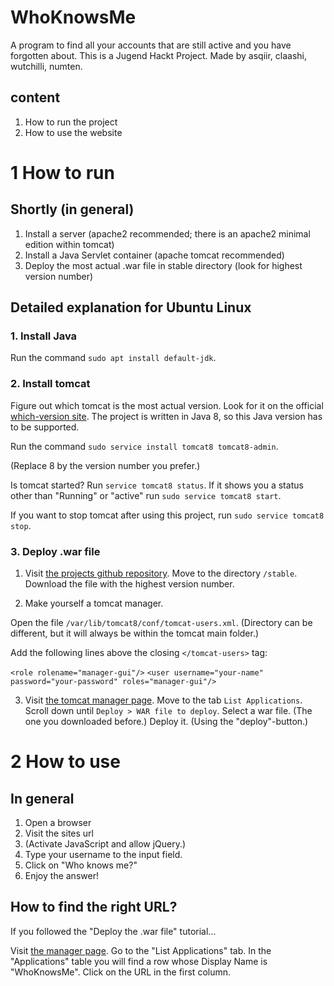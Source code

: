 # WhoKnowsMe
 A program to find all your accounts that are still active and you have forgotten about. This is a Jugend Hackt Project.
Made by asqiir, claashi, wutchilli, numten.

## content

1. How to run the project
2. How to use the website

# 1 How to run

## Shortly (in general)

1. Install a server (apache2 recommended; there is an apache2 minimal edition within tomcat)
2. Install a Java Servlet container (apache tomcat recommended)
3. Deploy the most actual .war file in stable directory (look for highest version number)

## Detailed explanation for Ubuntu Linux

### 1. Install Java

Run the command `sudo apt install default-jdk`.

### 2. Install tomcat

Figure out which tomcat is the most actual version. Look for it on the official [which-version site](https://tomcat.apache.org/whichversion.html).
The project is written in Java 8, so this Java version has to be supported.

Run the command `sudo service install tomcat8 tomcat8-admin`.

(Replace 8 by the version number you prefer.)

Is tomcat started? Run `service tomcat8 status`. If it shows you a status other than "Running" or "active" run `sudo service tomcat8 start`.

If you want to stop tomcat after using this project, run `sudo service tomcat8 stop`.

### 3. Deploy .war file

1. Visit [the projects github repository](https://github.com/jugendhackt/whoknowsme). Move to the directory `/stable`. Download the file with the highest version number.

2. Make yourself a tomcat manager.

Open the file `/var/lib/tomcat8/conf/tomcat-users.xml`. (Directory can be different, but it will always be within the tomcat main folder.)

Add the following lines above the closing `</tomcat-users>` tag:

`<role rolename="manager-gui"/>`
`<user username="your-name" password="your-password" roles="manager-gui"/>`

3. Visit [the tomcat manager page](localhost:8080/manager).
Move to the tab `List Applications`. Scroll down until `Deploy > WAR file to deploy`. Select a war file. (The one you downloaded before.) Deploy it. (Using the "deploy"-button.)

# 2 How to use

## In general

1. Open a browser
2. Visit the sites url
3. (Activate JavaScript and allow jQuery.)
4. Type your username to the input field.
5. Click on "Who knows me?"
6. Enjoy the answer!

## How to find the right URL?

If you followed the "Deploy the .war file" tutorial…

Visit [the manager page](localhost:8080/manager). Go to the "List Applications" tab. In the "Applications" table you will find a row whose Display Name is "WhoKnowsMe". Click on the URL in the first column.

